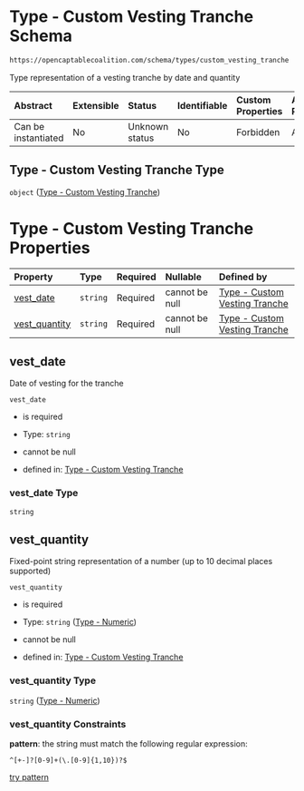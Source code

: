 # Type - Custom Vesting Tranche Schema

```txt
https://opencaptablecoalition.com/schema/types/custom_vesting_tranche
```

Type representation of a vesting tranche by date and quantity

| Abstract            | Extensible | Status         | Identifiable | Custom Properties | Additional Properties | Access Restrictions | Defined In                                                                                                     |
| :------------------ | :--------- | :------------- | :----------- | :---------------- | :-------------------- | :------------------ | :------------------------------------------------------------------------------------------------------------- |
| Can be instantiated | No         | Unknown status | No           | Forbidden         | Allowed               | none                | [CustomVestingTranche.schema.json](../../schema/types/CustomVestingTranche.schema.json "open original schema") |

## Type - Custom Vesting Tranche Type

`object` ([Type - Custom Vesting Tranche](customvestingtranche.md))

# Type - Custom Vesting Tranche Properties

| Property                        | Type     | Required | Nullable       | Defined by                                                                                                                                                                  |
| :------------------------------ | :------- | :------- | :------------- | :-------------------------------------------------------------------------------------------------------------------------------------------------------------------------- |
| [vest_date](#vest_date)         | `string` | Required | cannot be null | [Type - Custom Vesting Tranche](customvestingtranche-properties-vest_date.md "https://opencaptablecoalition.com/schema/types/custom_vesting_tranche#/properties/vest_date") |
| [vest_quantity](#vest_quantity) | `string` | Required | cannot be null | [Type - Custom Vesting Tranche](ratio-properties-type---numeric-1.md "https://opencaptablecoalition.com/schema/types/numeric#/properties/vest_quantity")                    |

## vest_date

Date of vesting for the tranche

`vest_date`

*   is required

*   Type: `string`

*   cannot be null

*   defined in: [Type - Custom Vesting Tranche](customvestingtranche-properties-vest_date.md "https://opencaptablecoalition.com/schema/types/custom_vesting_tranche#/properties/vest_date")

### vest_date Type

`string`

## vest_quantity

Fixed-point string representation of a number (up to 10 decimal places supported)

`vest_quantity`

*   is required

*   Type: `string` ([Type - Numeric](ratio-properties-type---numeric-1.md))

*   cannot be null

*   defined in: [Type - Custom Vesting Tranche](ratio-properties-type---numeric-1.md "https://opencaptablecoalition.com/schema/types/numeric#/properties/vest_quantity")

### vest_quantity Type

`string` ([Type - Numeric](ratio-properties-type---numeric-1.md))

### vest_quantity Constraints

**pattern**: the string must match the following regular expression: 

```regexp
^[+-]?[0-9]+(\.[0-9]{1,10})?$
```

[try pattern](https://regexr.com/?expression=%5E%5B%2B-%5D%3F%5B0-9%5D%2B\(%5C.%5B0-9%5D%7B1%2C10%7D\)%3F%24 "try regular expression with regexr.com")
